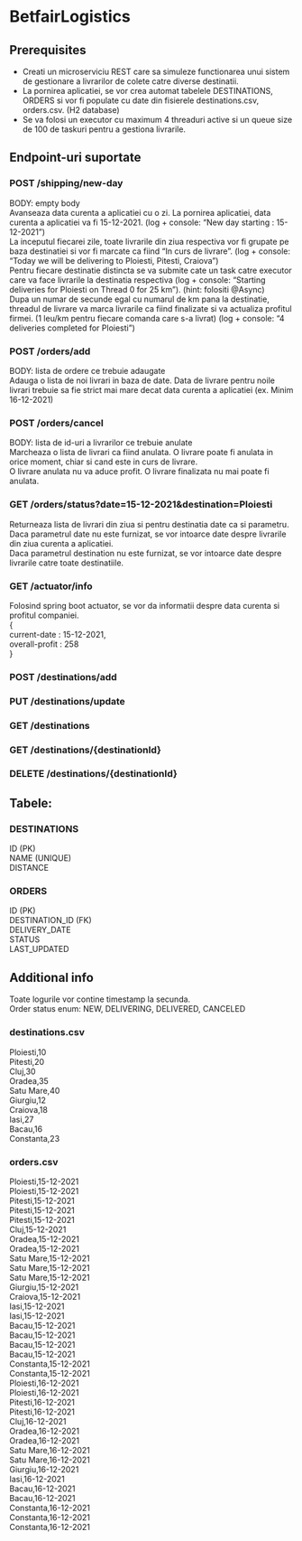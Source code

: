 # BetfairLogistics

## Prerequisites
* Creati un microserviciu REST care sa simuleze functionarea unui sistem de gestionare a
livrarilor de colete catre diverse destinatii.
* La pornirea aplicatiei, se vor crea automat tabelele DESTINATIONS, ORDERS si vor fi populate
cu date din fisierele destinations.csv, orders.csv. (H2 database)
* Se va folosi un executor cu maximum 4 threaduri active si un queue size de 100 de taskuri
pentru a gestiona livrarile.

## Endpoint-uri suportate

### POST /shipping/new-day
BODY: empty body  
Avanseaza data curenta a aplicatiei cu o zi. La pornirea aplicatiei, data curenta a aplicatiei va fi
15-12-2021. (log + console: “New day starting : 15-12-2021”)  
La inceputul fiecarei zile, toate livrarile din ziua respectiva vor fi grupate pe baza destinatiei si
vor fi marcate ca fiind “In curs de livrare”. (log + console: “Today we will be delivering to Ploiesti,
Pitesti, Craiova”)  
Pentru fiecare destinatie distincta se va submite cate un task catre executor care va face
livrarile la destinatia respectiva (log + console: “Starting deliveries for Ploiesti on Thread 0 for 25
km”). (hint: folositi @Async)  
Dupa un numar de secunde egal cu numarul de km pana la destinatie, threadul de livrare va
marca livrarile ca fiind finalizate si va actualiza profitul firmei. (1 leu/km pentru fiecare comanda
care s-a livrat) (log + console: “4 deliveries completed for Ploiesti”)

### POST /orders/add
BODY: lista de ordere ce trebuie adaugate  
Adauga o lista de noi livrari in baza de date. Data de livrare pentru noile livrari trebuie sa fie
strict mai mare decat data curenta a aplicatiei (ex. Minim 16-12-2021)

### POST /orders/cancel
BODY: lista de id-uri a livrarilor ce trebuie anulate  
Marcheaza o lista de livrari ca fiind anulata. O livrare poate fi anulata in orice moment, chiar si
cand este in curs de livrare.  
O livrare anulata nu va aduce profit. O livrare finalizata nu mai
poate fi anulata.

### GET /orders/status?date=15-12-2021&destination=Ploiesti
Returneaza lista de livrari din ziua si pentru destinatia date ca si parametru.  
Daca parametrul date nu este furnizat, se vor intoarce date despre livrarile din ziua curenta a
aplicatiei.  
Daca parametrul destination nu este furnizat, se vor intoarce date despre livrarile catre toate
destinatiile.

### GET /actuator/info
Folosind spring boot actuator, se vor da informatii despre data curenta si profitul companiei.  
{  
current-date : 15-12-2021,  
overall-profit : 258  
}

### POST /destinations/add
### PUT /destinations/update
### GET /destinations
### GET /destinations/{destinationId}
### DELETE /destinations/{destinationId}

## Tabele:

### DESTINATIONS
ID (PK)  
NAME (UNIQUE)  
DISTANCE

### ORDERS
ID (PK)  
DESTINATION_ID (FK)  
DELIVERY_DATE  
STATUS  
LAST_UPDATED

## Additional info
Toate logurile vor contine timestamp la secunda.  
Order status enum: NEW, DELIVERING, DELIVERED, CANCELED

### destinations.csv
Ploiesti,10  
Pitesti,20  
Cluj,30  
Oradea,35  
Satu Mare,40  
Giurgiu,12  
Craiova,18  
Iasi,27  
Bacau,16  
Constanta,23  

### orders.csv
Ploiesti,15-12-2021  
Ploiesti,15-12-2021  
Pitesti,15-12-2021  
Pitesti,15-12-2021  
Pitesti,15-12-2021  
Cluj,15-12-2021  
Oradea,15-12-2021  
Oradea,15-12-2021  
Satu Mare,15-12-2021  
Satu Mare,15-12-2021  
Satu Mare,15-12-2021  
Giurgiu,15-12-2021  
Craiova,15-12-2021  
Iasi,15-12-2021  
Iasi,15-12-2021  
Bacau,15-12-2021  
Bacau,15-12-2021  
Bacau,15-12-2021  
Bacau,15-12-2021  
Constanta,15-12-2021  
Constanta,15-12-2021  
Ploiesti,16-12-2021  
Ploiesti,16-12-2021  
Pitesti,16-12-2021  
Pitesti,16-12-2021  
Cluj,16-12-2021  
Oradea,16-12-2021  
Oradea,16-12-2021  
Satu Mare,16-12-2021  
Satu Mare,16-12-2021  
Giurgiu,16-12-2021  
Iasi,16-12-2021  
Bacau,16-12-2021  
Bacau,16-12-2021  
Constanta,16-12-2021  
Constanta,16-12-2021  
Constanta,16-12-2021  
